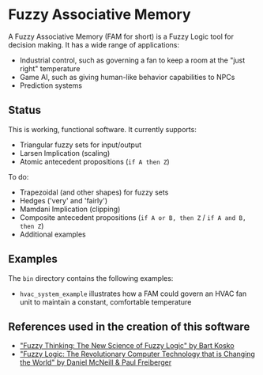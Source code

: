 # Fuzzy Associative Memory

A Fuzzy Associative Memory (FAM for short) is a Fuzzy Logic tool for decision
making. It has a wide range of applications:

* Industrial control, such as governing a fan to keep a room at the "just right" temperature
* Game AI, such as giving human-like behavior capabilities to NPCs
* Prediction systems

## Status

This is working, functional software. It currently supports:
* Triangular fuzzy sets for input/output
* Larsen Implication (scaling)
* Atomic antecedent propositions (`if A then Z`)

To do:
* Trapezoidal (and other shapes) for fuzzy sets
* Hedges ('very' and 'fairly')
* Mamdani Implication (clipping)
* Composite antecedent propositions (`if A or B, then Z` / `if A and B, then Z`)
* Additional examples

## Examples

The `bin` directory contains the following examples:
* `hvac_system_example` illustrates how a FAM could govern an HVAC fan unit to maintain a constant, comfortable temperature

## References used in the creation of this software
* ["Fuzzy Thinking: The New Science of Fuzzy Logic" by Bart Kosko](http://www.amazon.com/Fuzzy-Thinking-New-Science-Logic/dp/0006547133/)
* ["Fuzzy Logic: The Revolutionary Computer Technology that is Changing the World" by Daniel McNeill & Paul Freiberger](http://www.amazon.com/Fuzzy-Logic-Revolutionary-Computer-Technology/dp/0671875353/)
 



